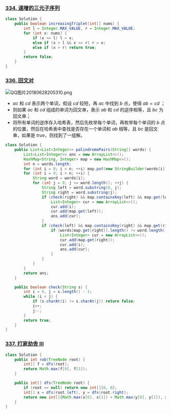### [334. 递增的三元子序列](https://leetcode-cn.com/problems/increasing-triplet-subsequence/)

```java
class Solution {
    public boolean increasingTriplet(int[] nums) {
        int l = Integer.MAX_VALUE, r = Integer.MAX_VALUE;
        for (int x: nums) {
            if (x <= l) l = x;
            else if (x > l && x <= r) r = x;
            else if (x > r) return true;
        }
        return false;
    }
}
```

### [336. 回文对](https://leetcode-cn.com/problems/palindrome-pairs/)

![QQ图片20180628205310.png](https://www.acwing.com/media/article/image/2018/06/28/1_3b334a747a-QQ%E5%9B%BE%E7%89%8720180628205310.png)

* $ac$ 和 $cd$ 表示两个单词，假设 $cd$ 较短，再 $ac$ 中找到 $b$ 点，使得 $ab=cd$ ；
* 则如果 $ac$ 和 $cd$ 组成的单词为回文串，表示 $ab$ 和 $cd$ 的逆序相等，且 $bc$ 为回文串；
* 将所有单词的逆序存入哈希表，然后先枚举每个单词，再枚举每个单词的 $b$ 点的位置，然后在哈希表中查找是否存在一个单词和 $ab$ 相等，且 $bc$ 是回文串，如果是 $true$，则找到了一组解。

```java
class Solution {
    public List<List<Integer>> palindromePairs(String[] words) {
        List<List<Integer>> ans = new ArrayList<>();
        HashMap<String, Integer> map = new HashMap<>();
        int n = words.length;
        for (int i = 0; i < n; ++i) map.put(new StringBuilder(words[i]).reverse().toString(), i);
        for (int i = 0; i < n; ++i) {
            String word = words[i];
            for (int j = 0; j <= word.length(); ++j) {
                String left = word.substring(0, j);
                String right = word.substring(j);
                if (check(right) && map.containsKey(left) && map.get(left) != i) {
                    List<Integer> cur = new ArrayList<>();
                    cur.add(i);
                    cur.add(map.get(left));
                    ans.add(cur);
                }
                if (check(left) && map.containsKey(right) && map.get(right) != i) {
                    if (words[map.get(right)].length() != word.length()) {
                        List<Integer> cur = new ArrayList<>();
                        cur.add(map.get(right));
                        cur.add(i);
                        ans.add(cur);
                    }
                } 
            }
        }
        return ans;
    }

    public boolean check(String s) {
        int i = 0, j = s.length() - 1;
        while (i < j) {
            if (s.charAt(i) != s.charAt(j)) return false;
            i++;
            j--;
        }
        return true;
    }
}
```

### [337. 打家劫舍 III](https://leetcode-cn.com/problems/house-robber-iii/)

```java
class Solution {
    public int rob(TreeNode root) {
        int[] f = dfs(root);
        return Math.max(f[0], f[1]);
    }

    public int[] dfs(TreeNode root) {
        if (root == null) return new int[]{0, 0};
        int[] x = dfs(root.left), y = dfs(root.right);
        return new int[]{Math.max(x[0], x[1]) + Math.max(y[0], y[1]), x[0] + y[0] + root.val};
    }
}
```











